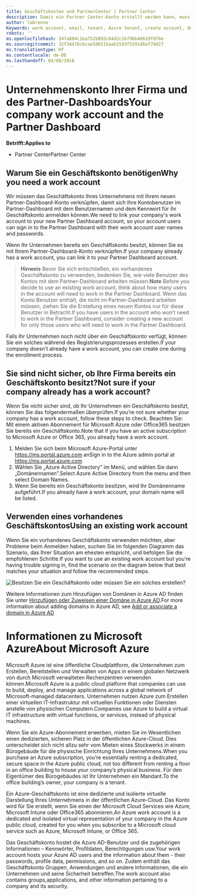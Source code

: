 ```yaml
---
title: Geschäftskonten und PartnerCenter | Partner Center
description: Damit ein Partner Center-Konto erstellt werden kann, muss Ihr Unternehmen ein Geschäftskonto besitzen.
author: labrenne
Keywords: work account, email, tenant, Azure tenant, create account, domain name
robots: ''
ms.openlocfilehash: 347a884c1ea752b892c64d2c1bf9bb40629f8f6e
ms.sourcegitcommit: 32f34476cbcae58651baab15d3f5591d6ef70d27
ms.translationtype: HT
ms.contentlocale: de-DE
ms.lasthandoff: 04/08/2018
---
```

# <a name="your-company-work-account-and-the-partner-dashboard"></a><span data-ttu-id="68de5-103">Unternehmenskonto Ihrer Firma und des Partner-Dashboards</span><span class="sxs-lookup"><span data-stu-id="68de5-103">Your company work account and the Partner Dashboard</span></span>  

**<span data-ttu-id="68de5-104">Betrifft:</span><span class="sxs-lookup"><span data-stu-id="68de5-104">Applies to</span></span>**

-  <span data-ttu-id="68de5-105">Partner Center</span><span class="sxs-lookup"><span data-stu-id="68de5-105">Partner Center</span></span>

## <a name="why-you-need-a-work-account"></a><span data-ttu-id="68de5-106">Warum Sie ein Geschäftskonto benötigen</span><span class="sxs-lookup"><span data-stu-id="68de5-106">Why you need a work account</span></span>

<span data-ttu-id="68de5-107">Wir müssen das Geschäftskonto Ihres Unternehmens mit Ihrem neuen Partner-Dashboard-Konto verknüpfen, damit sich Ihre Kontobenutzer im Partner-Dashboard mit dem Benutzernamen und dem Kennwort für ihr Geschäftskonto anmelden können.</span><span class="sxs-lookup"><span data-stu-id="68de5-107">We need to link your company's work account to your new Partner Dashboard account, so your account users can sign in to the Partner Dashboard with their work account user names and passwords.</span></span>

<span data-ttu-id="68de5-108">Wenn Ihr Unternehmen bereits ein Geschäftskonto besitzt, können Sie es mit Ihrem Partner-Dashboard-Konto verknüpfen.</span><span class="sxs-lookup"><span data-stu-id="68de5-108">If your company already has a work account, you can link it to your Partner Dashboard account.</span></span> 

><span data-ttu-id="68de5-109">**Hinweis** Bevor Sie sich entschließen, ein vorhandenes Geschäftskonto zu verwenden, bedenken Sie, wie viele Benutzer des Kontos mit dem Partner-Dashboard arbeiten müssen.</span><span class="sxs-lookup"><span data-stu-id="68de5-109">**Note** Before you decide to use an existing work account, think about how many users in the account will need to work in the Partner Dashboard.</span></span> <span data-ttu-id="68de5-110">Wenn das Konto Benutzer enthält, die nicht im Partner-Dashboard arbeiten müssen, ziehen Sie die Erstellung eines neuen Kontos nur für diese Benutzer in Betracht.</span><span class="sxs-lookup"><span data-stu-id="68de5-110">If you have users in the account who won’t need to work in the Partner Dashboard, consider creating a new account for only those users who will need to work in the Partner Dashboard.</span></span>

<span data-ttu-id="68de5-111">Falls Ihr Unternehmen noch nicht über ein Geschäftskonto verfügt, können Sie ein solches während des Registrierungsprozesses erstellen.</span><span class="sxs-lookup"><span data-stu-id="68de5-111">If your company doesn’t already have a work account, you can create one during the enrollment process.</span></span> 

## <a name="not-sure-if-your-company-already-has-a-work-account"></a><span data-ttu-id="68de5-112">Sie sind nicht sicher, ob Ihre Firma bereits ein Geschäftskonto besitzt?</span><span class="sxs-lookup"><span data-stu-id="68de5-112">Not sure if your company already has a work account?</span></span>

<span data-ttu-id="68de5-113">Wenn Sie nicht sicher sind, ob Ihr Unternehmen ein Geschäftskonto besitzt, können Sie das folgendermaßen überprüfen.</span><span class="sxs-lookup"><span data-stu-id="68de5-113">If you’re not sure whether your company has a work account, follow these steps to check.</span></span> <span data-ttu-id="68de5-114">Beachten Sie: Mit einem aktiven Abonnement für Microsoft Azure oder Office365 besitzen Sie bereits ein Geschäftskonto.</span><span class="sxs-lookup"><span data-stu-id="68de5-114">Note that if you have an active subscription to Microsoft Azure or Office 365, you already have a work account.</span></span>
1.  <span data-ttu-id="68de5-115">Melden Sie sich beim Microsoft Azure-Portal unter https://ms.portal.azure.com an</span><span class="sxs-lookup"><span data-stu-id="68de5-115">Sign in to the Azure admin portal at https://ms.portal.azure.com</span></span>
2.  <span data-ttu-id="68de5-116">Wählen Sie „Azure Active Directory” im Menü, und wählen Sie dann „Domänennamen”.</span><span class="sxs-lookup"><span data-stu-id="68de5-116">Select Azure Active Directory from the menu and then select Domain Names.</span></span>
3.  <span data-ttu-id="68de5-117">Wenn Sie bereits ein Geschäftskonto besitzen, wird Ihr Domänenname aufgeführt.</span><span class="sxs-lookup"><span data-stu-id="68de5-117">If you already have a work account, your domain name will be listed.</span></span>

## <a name="using-an-existing-work-account"></a><span data-ttu-id="68de5-118">Verwenden eines vorhandenes Geschäftskontos</span><span class="sxs-lookup"><span data-stu-id="68de5-118">Using an existing work account</span></span>

<span data-ttu-id="68de5-119">Wenn Sie ein vorhandenes Geschäftskonto verwenden möchten, aber Probleme beim Anmelden haben, suchen Sie im folgenden Diagramm das Szenario, das Ihrer Situation am ehesten entspricht, und befolgen Sie die empfohlenen Schritte.</span><span class="sxs-lookup"><span data-stu-id="68de5-119">If you want to use an existing work account but you’re having trouble signing in, find the scenario on the diagram below that best matches your situation and follow the recommended steps.</span></span> 

![Besitzen Sie ein Geschäftskonto oder müssen Sie ein solches erstellen?](images/onboardingAADFlow.png)

<span data-ttu-id="68de5-121">Weitere Informationen zum Hinzufügen von Domänen in Azure AD finden Sie unter [Hinzufügen oder Zuweisen einer Domäne in Azure AD](https://docs.microsoft.com/azure/active-directory/active-directory-add-domain).</span><span class="sxs-lookup"><span data-stu-id="68de5-121">For more information about adding domains in Azure AD, see [Add or associate a domain in Azure AD](https://docs.microsoft.com/azure/active-directory/active-directory-add-domain)</span></span>

# <a name="about-microsoft-azure"></a><span data-ttu-id="68de5-122">Informationen zu Microsoft Azure</span><span class="sxs-lookup"><span data-stu-id="68de5-122">About Microsoft Azure</span></span>

<span data-ttu-id="68de5-123">Microsoft Azure ist eine öffentliche Cloudplattform, die Unternehmen zum Erstellen, Bereitstellen und Verwalten von Apps in einem globalen Netzwerk von durch Microsoft verwalteten Rechenzentren verwenden können.</span><span class="sxs-lookup"><span data-stu-id="68de5-123">Microsoft Azure is a public cloud platform that companies can use to build, deploy, and manage applications across a global network of Microsoft-managed datacenters.</span></span> <span data-ttu-id="68de5-124">Unternehmen nutzen Azure zum Erstellen einer virtuellen IT-Infrastruktur mit virtuellen Funktionen oder Diensten anstelle von physischen Computern.</span><span class="sxs-lookup"><span data-stu-id="68de5-124">Companies use Azure to build a virtual IT infrastructure with virtual functions, or services, instead of physical machines.</span></span> 

<span data-ttu-id="68de5-125">Wenn Sie ein Azure-Abonnement erwerben, mieten Sie im Wesentlichen einen dedizierten, sicheren Platz in der öffentlichen Azure-Cloud. Dies unterscheidet sich nicht allzu sehr vom Mieten eines Stockwerks in einem Bürogebäude für die physische Einrichtung Ihres Unternehmens.</span><span class="sxs-lookup"><span data-stu-id="68de5-125">When you purchase an Azure subscription, you’re essentially renting a dedicated, secure space in the Azure public cloud, not too different from renting a floor in an office building to house your company’s physical business.</span></span> <span data-ttu-id="68de5-126">Für den Eigentümer des Bürogebäudes ist Ihr Unternehmen ein Mandant.</span><span class="sxs-lookup"><span data-stu-id="68de5-126">To the office building’s owner, your company is a tenant.</span></span> 

<span data-ttu-id="68de5-127">Ein Azure-Geschäftskonto ist eine dedizierte und isolierte virtuelle Darstellung Ihres Unternehmens in der öffentlichen Azure-Cloud. Das Konto wird für Sie erstellt, wenn Sie einen der Microsoft Cloud Services wie Azure, Microsoft Intune oder Office365 abonnieren.</span><span class="sxs-lookup"><span data-stu-id="68de5-127">An Azure work account is a dedicated and isolated virtual representation of your company in the Azure public cloud, created for you when you subscribe to a Microsoft cloud service such as Azure, Microsoft Intune, or Office 365.</span></span> 

<span data-ttu-id="68de5-128">Das Geschäftskonto hostet die Azure AD-Benutzer und die zugehörigen Informationen – Kennwörter, Profildaten, Berechtigungen usw.</span><span class="sxs-lookup"><span data-stu-id="68de5-128">Your work account hosts your Azure AD users and the information about them - their passwords, profile data, permissions, and so on.</span></span> <span data-ttu-id="68de5-129">Zudem enthält das Geschäftskonto Gruppen, Anwendungen und andere Informationen, die ein Unternehmen und seine Sicherheit betreffen.</span><span class="sxs-lookup"><span data-stu-id="68de5-129">The work account also contains groups,applications, and other information pertaining to a company and its security.</span></span> 
